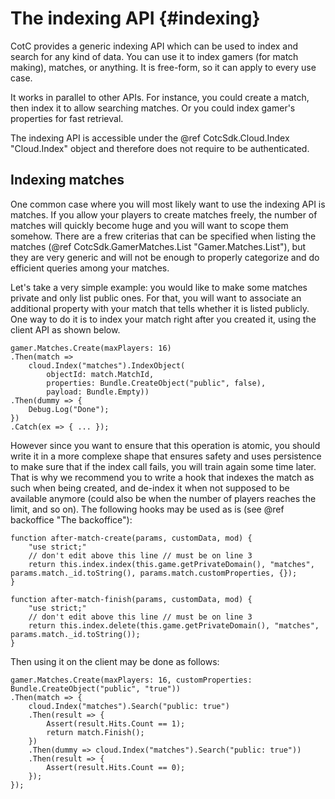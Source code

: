 The indexing API {#indexing}
===========

CotC provides a generic indexing API which can be used to index and search for any kind of data. You can use it to index gamers (for match making), matches, or anything. It is free-form, so it can apply to every use case.

It works in parallel to other APIs. For instance, you could create a match, then index it to allow searching matches. Or you could index gamer's properties for fast retrieval.

The indexing API is accessible under the @ref CotcSdk.Cloud.Index "Cloud.Index" object and therefore does not require to be authenticated.

Indexing matches
-----------

One common case where you will most likely want to use the indexing API is matches. If you allow your players to create matches freely, the number of matches will quickly become huge and you will want to scope them somehow. There are a frew criterias that can be specified when listing the matches (@ref CotcSdk.GamerMatches.List "Gamer.Matches.List"), but they are very generic and will not be enough to properly categorize and do efficient queries among your matches.

Let's take a very simple example: you would like to make some matches private and only list public ones. For that, you will want to associate an additional property with your match that tells whether it is listed publicly. One way to do it is to index your match right after you created it, using the client API as shown below.

~~~~{.cs}
gamer.Matches.Create(maxPlayers: 16)
.Then(match =>
	cloud.Index("matches").IndexObject(
		objectId: match.MatchId,
		properties: Bundle.CreateObject("public", false),
		payload: Bundle.Empty))
.Then(dummy => {
	Debug.Log("Done");
})
.Catch(ex => { ... });
~~~~

However since you want to ensure that this operation is atomic, you should write it in a more complexe shape that ensures safety and uses persistence to make sure that if the index call fails, you will train again some time later. That is why we recommend you to write a hook that indexes the match as such when being created, and de-index it when not supposed to be available anymore (could also be when the number of players reaches the limit, and so on). The following hooks may be used as is (see @ref backoffice "The backoffice"):

~~~~{.js}
function after-match-create(params, customData, mod) {
	"use strict;"
	// don't edit above this line // must be on line 3
  	return this.index.index(this.game.getPrivateDomain(), "matches", params.match._id.toString(), params.match.customProperties, {});
}

function after-match-finish(params, customData, mod) {
	"use strict;"
	// don't edit above this line // must be on line 3
  	return this.index.delete(this.game.getPrivateDomain(), "matches", params.match._id.toString());
}
~~~~

Then using it on the client may be done as follows:

~~~~{.cs}
gamer.Matches.Create(maxPlayers: 16, customProperties: Bundle.CreateObject("public", "true"))
.Then(match => {
	cloud.Index("matches").Search("public: true")
	.Then(result => {
		Assert(result.Hits.Count == 1);
		return match.Finish();
	})
	.Then(dummy => cloud.Index("matches").Search("public: true"))
	.Then(result => {
		Assert(result.Hits.Count == 0);
	});
});
~~~~
